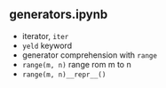 ## generators.ipynb
- iterator, `iter`
- `yeld` keyword
- generator comprehension with `range`
- `range(m, n)` range rom m to n
- `range(m, n)__repr__()`